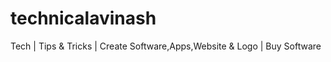 # technicalavinash
Tech | Tips &amp; Tricks | Create Software,Apps,Website &amp; Logo | Buy Software
